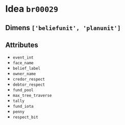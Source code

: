 # Idea `br00029`

## Dimens `['beliefunit', 'planunit']`

## Attributes
- `event_int`
- `face_name`
- `belief_label`
- `owner_name`
- `credor_respect`
- `debtor_respect`
- `fund_pool`
- `max_tree_traverse`
- `tally`
- `fund_iota`
- `penny`
- `respect_bit`
